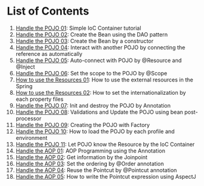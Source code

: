 # List of Contents
1. [Handle the POJO 01](./pojo-01): Simple IoC Container tutorial
1. [Handle the POJO 02](./pojo-02): Create the Bean using the DAO pattern
1. [Handle the POJO 03](./pojo-03): Create the Bean by a constructor
1. [Handle the POJO 04](./pojo-04): Interact with another POJO by connecting the reference as automatically
1. [Handle the POJO 05](./pojo-05): Auto-connect with POJO by @Resource and @Inject
1. [Handle the POJO 06](./pojo-06): Set the scope to the POJO by @Scope
1. [How to use the Resources 01](./resource-01): How to use the external resources in the Spring
1. [How to use the Resources 02](./resource-02): How to set the internationalization by each property files
1. [Handle the POJO 07](./pojo-07): Init and destroy the POJO by Annotation
1. [Handle the POJO 08](./pojo-08): Validations and Update the POJO using bean post-processor
1. [Handle the POJO 09](./pojo-09): Creating the POJO with Factory
1. [Handle the POJO 10](./pojo-10): How to load the POJO by each profile and environment
1. [Handle the POJO 11](./pojo-11): Let POJO know the Resource by the IoC Container
1. [Handle the AOP 01](./aop-01): AOP Programming using the Annotation
1. [Handle the AOP 02](./aop-02): Get information by the Joinpoint
1. [Handle the AOP 03](./aop-03): Set the ordering by @Order annotation
1. [Handle the AOP 04](./aop-04): Reuse the Pointcut by @Pointcut annotation
1. [Handle the AOP 05](./aop-05): How to write the Pointcut expression using AspectJ
